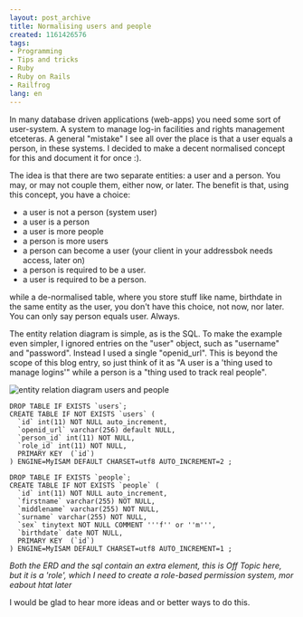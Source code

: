 ```yaml
---
layout: post_archive
title: Normalising users and people
created: 1161426576
tags:
- Programming
- Tips and tricks
- Ruby
- Ruby on Rails
- Railfrog
lang: en
---
```

In many database driven applications (web-apps) you need some sort of user-system. A system to manage log-in facilities and rights management etceteras. A general "mistake" I see all over the place is that a user equals a person, in these systems. I decided to make a decent normalised concept for this and document it for once :). 

The idea is that there are two separate entities: a user and a person. You may, or may not couple them, either now, or later. The benefit is that, using this concept, you have a choice:  <!--break-->

 * a user is not a person (system user)
 * a user is a person
 * a user is more people
 * a person is more users
 * a person can become a user (your client in your addressbok needs access, later on)
 * a person is required to be a user. 
 * a user is required to be a person.

while a de-normalised table, where you store stuff like name, birthdate in the same entity as the user, you don't have this choice, not now, nor later. You can only say person equals user. Always.

The entity relation diagram is simple, as is the SQL. 
To make the example even simpler, I ignored entries on the "user" object, such as "username" and "password". Instead I used a single "openid_url". This is beyond the scope of this blog entry, so just think of it as "A user is a 'thing used to manage logins'" while a person is a "thing used to track real people".

![entity relation diagram users and people](/sites/webschuur.com/files/sugarcube_entity_rel_diagram_user.png)

    DROP TABLE IF EXISTS `users`;
    CREATE TABLE IF NOT EXISTS `users` (
      `id` int(11) NOT NULL auto_increment,
      `openid_url` varchar(256) default NULL,
      `person_id` int(11) NOT NULL,
      `role_id` int(11) NOT NULL,
      PRIMARY KEY  (`id`)
    ) ENGINE=MyISAM DEFAULT CHARSET=utf8 AUTO_INCREMENT=2 ;

    DROP TABLE IF EXISTS `people`;
    CREATE TABLE IF NOT EXISTS `people` (
      `id` int(11) NOT NULL auto_increment,
      `firstname` varchar(255) NOT NULL,
      `middlename` varchar(255) NOT NULL,
      `surname` varchar(255) NOT NULL,
      `sex` tinytext NOT NULL COMMENT '''f'' or ''m''',
      `birthdate` date NOT NULL,
      PRIMARY KEY  (`id`)
    ) ENGINE=MyISAM DEFAULT CHARSET=utf8 AUTO_INCREMENT=1 ;

_Both the ERD and the sql contain an extra element, this is Off Topic here, but it is a 'role', which I need to create a role-based permission system, mor eabout htat later_

I would be glad to hear more ideas and or better ways to do this.
